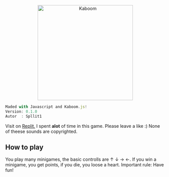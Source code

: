 <p align="center">
  <img width="300" src="https://kaboomjs.com/site/img/kaboom.png" alt="Kaboom">
</p>


```Javascript
Maded with Javascript and Kaboom.js!
Version: 0.1.0
Autor  : Spllit1
```
Visit on [Replit.](https://replit.com/@Spllit/Halloween-Game?v=1)
I spent **alot** of time in this game.
Please leave a like :)
None of theese sounds are copyrighted.

## How to play

You play many minigames, the basic controlls are ↑ ↓ → ←.
If you win a minigame, you get points, if you die, you loose a heart. 
Important rule: Have fun!






